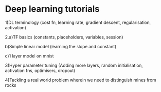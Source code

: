 # Deep learning tutorials
1)DL terminology (cost fn, learning rate, gradient descent, regularisation, activation)

2.a)TF basics (constants, placeholders, variables, session)

  b)Simple linear model (learning the slope and constant)
  
  c)1 layer model on mnist
  
3)Hyper parameter tuning (Adding more layers, random initialisation, activation fns, optimisers, dropout)

4)Tackling a real world problem wherein we need to distinguish mines from rocks
